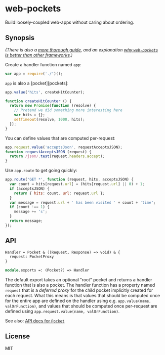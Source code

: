 # web-pockets

Build loosely-coupled web-apps without caring about ordering.

## Synopsis

_(There is also a [more thorough guide](guide.md), and an explanation [why `web-pockets` is better than other frameworks](why.md).)_

Create a handler function named `app`:

```javascript
var app = require('./')();
```

`app` is also a [pocket][pockets]:

```javascript
app.value('hits', createHitCounter);

function createHitCounter () {
  return new Promise(function (resolve) {
    // Pretend we did something more interesting here
    var hits = {};
    setTimeout(resolve, 1000, hits);
  });
}
```

You can define values that are computed per-request:

```javascript
app.request.value('acceptsJson', requestAcceptsJSON);
function requestAcceptsJSON (request) {
  return /json/.test(request.headers.accept);
}
```

Use `app.route` to get going quickly:

```javascript
app.route('GET *', function (request, hits, acceptsJSON) {
  var count = hits[request.url] = (hits[request.url] || 0) + 1;
  if (acceptsJSON) {
    return { hits: count, url: request.url };
  }
  var message = request.url + ' has been visited ' + count + 'time';
  if (count !== 1) {
    message += 's';
  }
  return message;
});
```

## API

```ocaml
Handler = Pocket & ((Request, Response) => void) & {
  request: PocketProxy
}

module.exports =: (Pocket?) => Handler
```

The default export takes an optional "root" pocket and returns a handler function that is also a pocket. The handler function has a property named `request` that is a _deferred proxy_ for the child pocket implicitly created for each request. What this means is that values that should be computed once for the entire app are defined on the handler using e.g. `app.value(name, valOrFunction)`, and values that should be computed once per-request are defined using `app.request.value(name, valOrFunction)`.

See also: [API docs for `Pocket`][pockets-api]

## License

MIT

[pockets-api]: https://github.com/grncdr/js-pockets/blob/master/API.md
